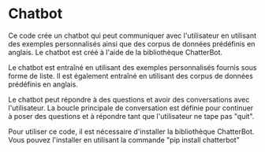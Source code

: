 # Chatbot

Ce code crée un chatbot qui peut communiquer avec l'utilisateur en utilisant des exemples personnalisés ainsi que des corpus de données prédéfinis en anglais. Le chatbot est créé à l'aide de la bibliothèque ChatterBot.

Le chatbot est entraîné en utilisant des exemples personnalisés fournis sous forme de liste. Il est également entraîné en utilisant des corpus de données prédéfinis en anglais.

Le chatbot peut répondre à des questions et avoir des conversations avec l'utilisateur. La boucle principale de conversation est définie pour continuer à poser des questions et à répondre tant que l'utilisateur ne tape pas "quit".

Pour utiliser ce code, il est nécessaire d'installer la bibliothèque ChatterBot. Vous pouvez l'installer en utilisant la commande "pip install chatterbot"
